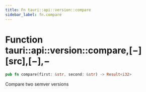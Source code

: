 ```yaml
---
title: Fn tauri::api::version::compare
sidebar_label: fn.compare
---
```


# Function tauri::api::version::compare,\[−]\[src],\[−],−

```rs
pub fn compare(first: &str, second: &str) -> Result<i32>
```

Compare two semver versions
